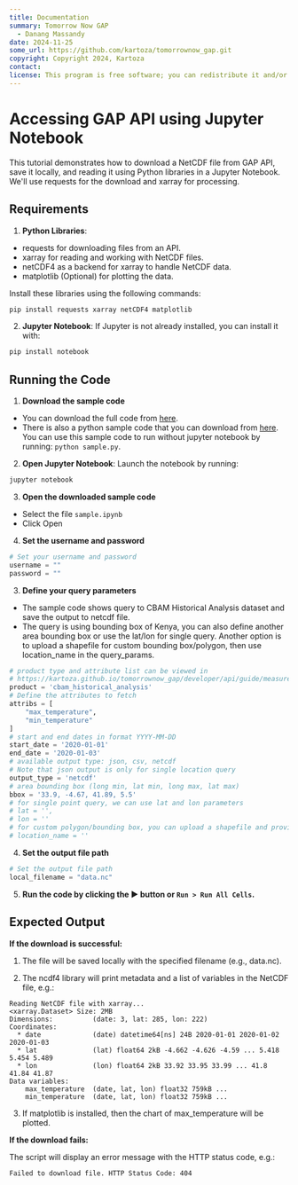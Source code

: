 ```yaml
---
title: Documentation
summary: Tomorrow Now GAP
  - Danang Massandy
date: 2024-11-25
some_url: https://github.com/kartoza/tomorrownow_gap.git
copyright: Copyright 2024, Kartoza
contact:
license: This program is free software; you can redistribute it and/or modify it under the terms of the GNU Affero General Public License as published by the Free Software Foundation; either version 3 of the License, or (at your option) any later version.
---
```


# Accessing GAP API using Jupyter Notebook

This tutorial demonstrates how to download a NetCDF file from GAP API, save it locally, and reading it using Python libraries in a Jupyter Notebook. We'll use requests for the download and xarray for processing.

## Requirements

1. **Python Libraries**:
- requests for downloading files from an API.
- xarray for reading and working with NetCDF files.
- netCDF4 as a backend for xarray to handle NetCDF data.
- matplotlib (Optional) for plotting the data.

Install these libraries using the following commands:

```bash
pip install requests xarray netCDF4 matplotlib
```

2. **Jupyter Notebook**: If Jupyter is not already installed, you can install it with:

```bash
pip install notebook
```


## Running the Code

1. **Download the sample code**

- You can download the full code from [here](https://github.com/kartoza/tomorrownow_gap/blob/main/examples/sample.ipynb).
- There is also a python sample code that you can download from [here](https://github.com/kartoza/tomorrownow_gap/blob/main/examples/sample.py). You can use this sample code to run without jupyter notebook by running: `python sample.py`.


2. **Open Jupyter Notebook**: Launch the notebook by running:

```bash
jupyter notebook
```

3. **Open the downloaded sample code**
- Select the file `sample.ipynb`
- Click Open

4. **Set the username and password**

```python
# Set your username and password
username = ""
password = ""
```

3. **Define your query parameters**

- The sample code shows query to CBAM Historical Analysis dataset and save the output to netcdf file.
- The query is using bounding box of Kenya, you can also define another area bounding box or use the lat/lon for single query. Another option is to upload a shapefile for custom bounding box/polygon, then use location_name in the query_params.

```python
# product type and attribute list can be viewed in
# https://kartoza.github.io/tomorrownow_gap/developer/api/guide/measurement/#gap-input-data-table
product = 'cbam_historical_analysis'
# Define the attributes to fetch
attribs = [
    "max_temperature",
    "min_temperature"
]
# start and end dates in format YYYY-MM-DD
start_date = '2020-01-01'
end_date = '2020-01-03'
# available output type: json, csv, netcdf
# Note that json output is only for single location query
output_type = 'netcdf'
# area bounding box (long min, lat min, long max, lat max)
bbox = '33.9, -4.67, 41.89, 5.5'
# for single point query, we can use lat and lon parameters
# lat = '',
# lon = ''
# for custom polygon/bounding box, you can upload a shapefile and provides the location_name
# location_name = ''
```

4. **Set the output file path**

```python
# Set the output file path
local_filename = "data.nc"
```

5. **Run the code by clicking the :arrow_forward: button or `Run > Run All Cells`.**


## Expected Output

**If the download is successful:**
1. The file will be saved locally with the specified filename (e.g., data.nc).

2. The ncdf4 library will print metadata and a list of variables in the NetCDF file, e.g.:

```
Reading NetCDF file with xarray...
<xarray.Dataset> Size: 2MB
Dimensions:          (date: 3, lat: 285, lon: 222)
Coordinates:
  * date             (date) datetime64[ns] 24B 2020-01-01 2020-01-02 2020-01-03
  * lat              (lat) float64 2kB -4.662 -4.626 -4.59 ... 5.418 5.454 5.489
  * lon              (lon) float64 2kB 33.92 33.95 33.99 ... 41.8 41.84 41.87
Data variables:
    max_temperature  (date, lat, lon) float32 759kB ...
    min_temperature  (date, lat, lon) float32 759kB ...
```

3. If matplotlib is installed, then the chart of max_temperature will be plotted.

**If the download fails:**

The script will display an error message with the HTTP status code, e.g.:

```
Failed to download file. HTTP Status Code: 404
```
